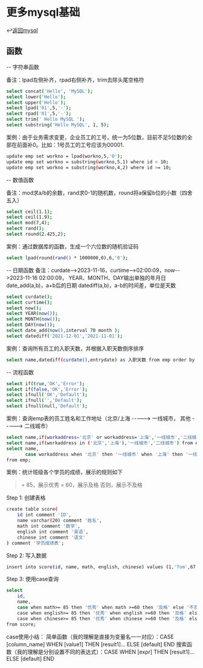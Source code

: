 # 更多mysql基础

↩️[返回mysql]

## 函数

-- 字符串函数

备注：lpad左侧补齐，rpad右侧补齐，trim去除头尾空格符

```sh
select concat('Hello', 'MySQL');
select lower('Hello');
select upper('Hello');
select lpad('01',5,'-');
select rpad('01',5,'-');
select trim(' Hello MySQL ');
select substring('Hello MySQL', 1, 5);
```

案例：由于业务需求变更，企业员工的工号，统一为5位数，目前不足5位数的全部在前面补0。比如：1号员工的工号应该为00001.

```sh
update emp set workno = lpad(workno,5,'0');
update emp set workno = substring(workno,5,1) where id < 10;
update emp set workno = substring(workno,4,2) where id >= 10;
```

-- 数值函数

备注：mod求a/b的余数，rand求0-1的随机数，round将a保留b位的小数（四舍五入）

```sh
select ceil(1.1);
select ceil(1.9);
select mod(7,4);
select rand();
select round(2.425,2);
```

案例：通过数据库的函数，生成一个六位数的随机验证码

```sh
select lpad(round(rand() * 1000000,0),6,'0');
```

-- 日期函数
备注：curdate-->2023-11-16，curtime-->02:00:09，now-->2023-11-16 02:00:09，
YEAR、MONTH、DAY输出单独的年月日
date_add(a,b)，a+b后的日期
datediff(a,b)，a-b的时间差，单位是天数

```sh
select curdate();
select curtime();
select now();
select YEAR(now());
select MONTH(now());
select DAY(now());
select date_add(now(),interval 70 month );
select datediff('2021-12-01','2021-11-01');
```

案例：查询所有员工的入职天数，并根据入职天数倒序排序

```sh
select name,datediff(curdate(),entrydate) as 入职天数 from emp order by 入职天数 desc ;
```

-- 流程函数

```sh
select if(true,'OK','Error');
select if(false,'OK','Error');
select ifnull('OK','Default');
select ifnull('','Default');
select ifnull(null,'Default');
```

案例：查询emp表的员工姓名和工作地址（北京/上海 -----> 一线城市， 其他 -----> 二线城市）

```sh
select name,if(workaddress='北京' or workaddress='上海','一线城市','二线城市') from emp;
select name,if(workaddress in ('北京','上海'),'一线城市','二线城市') from emp;
select name,
       case workaddress when '北京' then '一线城市' when '上海' then '一线城市' else '二线城市' end as 工作地址
from emp;
```

案例：统计班级各个学员的成绩，展示的规则如下
>= 85，展示优秀
>= 60，展示及格
否则，展示不及格

Step 1: 创建表格

```sh
create table score(
    id int comment 'ID',
    name varchar(20) comment '姓名',
    math int comment '数学',
    english int comment '英语',
    chinese int comment '语文'
) comment '学员成绩表';
```

Step 2: 写入数据

```sh
insert into score(id, name, math, english, chinese) values (1,'Tom',67,88,95),(2,'Rose',23,66,90),(3,'Jack',56,98,76);
```

Step 3: 使用case查询

```sh
select
    id,
    name,
    case when math>= 85 then '优秀' when math >=60 then '及格' else '不及格' end as 数学,
    case when english>= 85 then '优秀' when english >=60 then '及格' else '不及格' end as 英语,
    case when chinese>= 85 then '优秀' when chinese >=60 then '及格' else '不及格' end as 语文
from score;
```

case使用小结：
简单函数（我的理解是直接为变量名一一对应）：CASE [column_name] WHEN [value1] THEN [result1]... ELSE [default] END
搜索函数（我的理解是分别设置不同的表达式）：CASE WHEN [expr] THEN [result1]... ELSE [default] END

[返回mysql]:../README.md